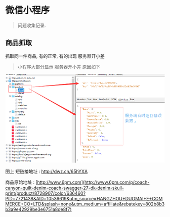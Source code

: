 # 微信小程序

> 问题收集记录.


## 商品抓取

抓取同一件商品, 有的正常, 有的出现 服务器开小差

> 小程序大部分显示 服务器开小差 原因如下

![](./img/20170612094159.png)

图上 短链接地址 : http://dwz.cn/65hYXA

商品原始地址 : [http://www.6pm.com](http://www.6pm.com/p/coach-canyon-quilt-denim-coach-swagger-27-dk-denim-skull-print/product/8728907/color/636460?PID=7721438&AID=10536619&utm_source=HANGZHOU+DUOMAI+E+COMMERCE+CO+LTD&splash=none&utm_medium=affiliate&rebatekey=802b8b3b3a9e42929be3e6751a8de8f7)
